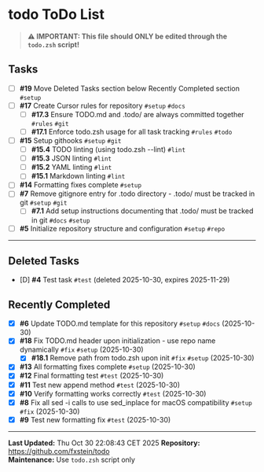# todo ToDo List

> **⚠️ IMPORTANT: This file should ONLY be edited through the `todo.zsh` script!**

## Tasks
- [ ] **#19** Move Deleted Tasks section below Recently Completed section `#setup`
- [ ] **#17** Create Cursor rules for repository `#setup` `#docs`
  - [ ] **#17.3** Ensure TODO.md and .todo/ are always committed together `#rules` `#git`
  - [ ] **#17.1** Enforce todo.zsh usage for all task tracking `#rules` `#todo`
- [ ] **#15** Setup githooks `#setup` `#git`
  - [ ] **#15.4** TODO linting (using todo.zsh --lint) `#lint`
  - [ ] **#15.3** JSON linting `#lint`
  - [ ] **#15.2** YAML linting `#lint`
  - [ ] **#15.1** Markdown linting `#lint`
- [ ] **#14** Formatting fixes complete `#setup`
- [ ] **#7** Remove gitignore entry for .todo directory - .todo/ must be tracked in git `#setup` `#git`
  - [ ] **#7.1** Add setup instructions documenting that .todo/ must be tracked in git `#docs` `#setup`
- [ ] **#5** Initialize repository structure and configuration `#setup` `#repo`
------------------

## Deleted Tasks
- [D] **#4** Test task `#test` (deleted 2025-10-30, expires 2025-11-29)

## Recently Completed
- [x] **#6** Update TODO.md template for this repository `#setup` `#docs` (2025-10-30)
- [x] **#18** Fix TODO.md header upon initialization - use repo name dynamically `#fix` `#setup` (2025-10-30)
  - [x] **#18.1** Remove path from todo.zsh upon init `#fix` `#setup` (2025-10-30)
- [x] **#13** All formatting fixes complete `#setup` (2025-10-30)
- [x] **#12** Final formatting test `#test` (2025-10-30)
- [x] **#11** Test new append method `#test` (2025-10-30)
- [x] **#10** Verify formatting works correctly `#test` (2025-10-30)
- [x] **#8** Fix all sed -i calls to use sed_inplace for macOS compatibility `#setup` `#fix` (2025-10-30)
- [x] **#9** Test new formatting fix `#test` (2025-10-30)

---

**Last Updated:** Thu Oct 30 22:08:43 CET 2025
**Repository:** https://github.com/fxstein/todo  
**Maintenance:** Use `todo.zsh` script only


